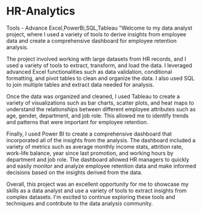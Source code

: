 # HR-Analytics

Tools - Advance Excel,PowerBi,SQL,Tableau "Welcome to my data analyst project, where I used a variety of tools to derive insights from employee data and create a comprehensive dashboard for employee retention analysis.

The project involved working with large datasets from HR records, and I used a variety of tools to extract, transform, and load the data. I leveraged advanced Excel functionalities such as data validation, conditional formatting, and pivot tables to clean and organize the data. I also used SQL to join multiple tables and extract data needed for analysis.

Once the data was organized and cleaned, I used Tableau to create a variety of visualizations such as bar charts, scatter plots, and heat maps to understand the relationships between different employee attributes such as age, gender, department, and job role. This allowed me to identify trends and patterns that were important for employee retention.

Finally, I used Power BI to create a comprehensive dashboard that incorporated all of the insights from the analysis. The dashboard included a variety of metrics such as average monthly income stats, attrition rate, work-life balance, year since last promotion, and working hours by department and job role. The dashboard allowed HR managers to quickly and easily monitor and analyze employee retention data and make informed decisions based on the insights derived from the data.

Overall, this project was an excellent opportunity for me to showcase my skills as a data analyst and use a variety of tools to extract insights from complex datasets. I'm excited to continue exploring these tools and techniques and contribute to the data analysis community.

